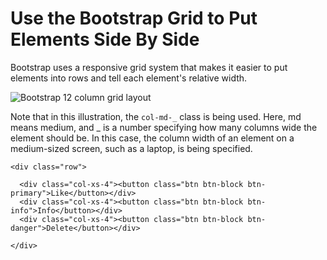 # Use the Bootstrap Grid to Put Elements Side By Side
Bootstrap uses a responsive grid system that makes it easier to put elements into rows and tell each element's relative width.

![Bootstrap 12 column grid layout](https://www.evernote.com/shard/s116/sh/f0944d97-08b8-4615-8273-a327bf41fb05/de1a3acbceef89ae/deep/0/)

Note that in this illustration, the `col-md-_` class is being used. Here, md means medium, and _ is a number specifying how many columns wide the element should be. In this case, the column width of an element on a medium-sized screen, such as a laptop, is being specified.

```
<div class="row">

  <div class="col-xs-4"><button class="btn btn-block btn-primary">Like</button></div>
  <div class="col-xs-4"><button class="btn btn-block btn-info">Info</button></div>
  <div class="col-xs-4"><button class="btn btn-block btn-danger">Delete</button></div>

</div>
```
